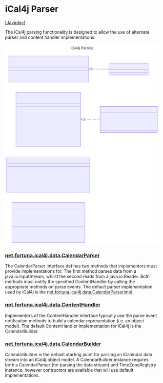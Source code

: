 # iCal4j Parser

[[Javadoc]](https://javadoc.io/doc/org.mnode.ical4j/ical4j/latest/ical4j.core/net/fortuna/ical4j/data/package-summary.html)

The iCal4j parsing functionality is designed to allow the use of alternate parser and content handler implementations.

![parsing.mmd.svg](images/parsing.mmd.svg)

### [net.fortuna.ical4j.data.CalendarParser](http://javadoc.io/doc/org.mnode.ical4j/ical4j/latest/ical4j.core/net/fortuna/ical4j/data/CalendarParser.html)

The CalendarParser interface defines two methods that implementors must provide implementations for. The first method parses data from a java.io.InputStream, whilst the second reads from a java.io.Reader. Both methods must notify the specified ContentHandler by calling the appropriate methods on parse events. The default parser implementation used by iCal4j is the [net.fortuna.ical4j.data.CalendarParserImpl](http://javadoc.io/doc/org.mnode.ical4j/ical4j/latest/ical4j.core/net/fortuna/ical4j/data/CalendarParserImpl.html).

### [net.fortuna.ical4j.data.ContentHandler](http://javadoc.io/doc/org.mnode.ical4j/ical4j/latest/ical4j.core/net/fortuna/ical4j/data/ContentHandler.html)

Implementors of the ContentHandler interface typically use the parse event notification methods to build a calendar representation (i.e. an object model). The default ContentHandler implementation for iCal4j is the CalendarBuilder.

### [net.fortuna.ical4j.data.CalendarBuilder](http://javadoc.io/doc/org.mnode.ical4j/ical4j/latest/ical4j.core/net/fortuna/ical4j/data/CalendarBuilder.html)

CalendarBuilder is the default starting point for parsing an iCalendar data stream into an iCal4j object model. A CalendarBuilder instance requires both a CalendarParser (for parsing the data stream) and TimeZoneRegistry instance, however contructors are available that will use default implementations.
